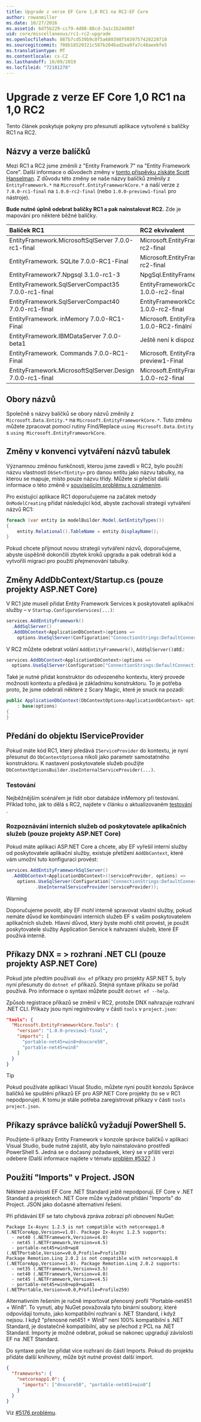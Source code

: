 ```yaml
---
title: Upgrade z verze EF Core 1,0 RC1 na RC2-EF Core
author: rowanmiller
ms.date: 10/27/2016
ms.assetid: 6d75b229-cc79-4d08-88cd-3a1c1b24d88f
uid: core/miscellaneous/rc1-rc2-upgrade
ms.openlocfilehash: 887b7cd539b9c0f5a680398f5039757420228710
ms.sourcegitcommit: 708b18520321c587b2046ad2ea9fa7c48aeebfe5
ms.translationtype: MT
ms.contentlocale: cs-CZ
ms.lasthandoff: 10/09/2019
ms.locfileid: "72181278"
---
```

# <a name="upgrading-from-ef-core-10-rc1-to-10-rc2"></a>Upgrade z verze EF Core 1,0 RC1 na 1,0 RC2

Tento článek poskytuje pokyny pro přesunutí aplikace vytvořené s balíčky RC1 na RC2.

## <a name="package-names-and-versions"></a>Názvy a verze balíčků

Mezi RC1 a RC2 jsme změnili z "Entity Framework 7" na "Entity Framework Core". Další informace o důvodech změny v [tomto příspěvku získáte Scott Hanselman](https://www.hanselman.com/blog/ASPNET5IsDeadIntroducingASPNETCore10AndNETCore10.aspx). Z důvodu této změny se naše názvy balíčků změnily z `EntityFramework.*` na `Microsoft.EntityFrameworkCore.*` a naší verze z `7.0.0-rc1-final` na `1.0.0-rc2-final` (nebo `1.0.0-preview1-final` pro nástroje).

**Bude nutné úplně odebrat balíčky RC1 a pak nainstalovat RC2.** Zde je mapování pro některé běžné balíčky.

| Balíček RC1                                               | RC2 ekvivalent                                                       |
|:----------------------------------------------------------|:---------------------------------------------------------------------|
| EntityFramework.MicrosoftSqlServer        7.0.0-rc1-final | Microsoft.EntityFrameworkCore.SqlServer         1.0.0-rc2-final      |
| EntityFramework. SQLite 7.0.0-RC1-Final | Microsoft.EntityFrameworkCore.Sqlite            1.0.0-rc2-final      |
| EntityFramework7.Npgsql                   3.1.0-rc1-3     | NpgSql.EntityFrameworkCore.Postgres             <to be advised>      |
| EntityFramework.SqlServerCompact35        7.0.0-rc1-final | EntityFrameworkCore.SqlServerCompact35          1.0.0-rc2-final      |
| EntityFramework.SqlServerCompact40        7.0.0-rc1-final | EntityFrameworkCore.SqlServerCompact40          1.0.0-rc2-final      |
| EntityFramework. inMemory 7.0.0-RC1-Final | Microsoft. EntityFrameworkCore. inMemory 1.0.0-RC2-finální      |
| EntityFramework.IBMDataServer             7.0.0-beta1     | Ještě není k dispozici pro RC2                                            |
| EntityFramework. Commands 7.0.0-RC1-Final | Microsoft. EntityFrameworkCore. Tools 1.0.0-preview1-Final |
| EntityFramework.MicrosoftSqlServer.Design 7.0.0-rc1-final | Microsoft.EntityFrameworkCore.SqlServer.Design  1.0.0-rc2-final      |

## <a name="namespaces"></a>Obory názvů

Společně s názvy balíčků se obory názvů změnily z `Microsoft.Data.Entity.*` na `Microsoft.EntityFrameworkCore.*`. Tuto změnu můžete zpracovat pomocí rutiny Find/Replace `using Microsoft.Data.Entity` s `using Microsoft.EntityFrameworkCore`.

## <a name="table-naming-convention-changes"></a>Změny v konvenci vytváření názvů tabulek

Významnou změnou funkčnosti, kterou jsme zavedli v RC2, bylo použití názvu vlastnosti `DbSet<TEntity>` pro danou entitu jako názvu tabulky, na kterou se mapuje, místo pouze názvu třídy. Můžete si přečíst další informace o této změně v [souvisejícím problému s oznámením](https://github.com/aspnet/Announcements/issues/167).

Pro existující aplikace RC1 doporučujeme na začátek metody `OnModelCreating` přidat následující kód, abyste zachovali strategii vytváření názvů RC1:

``` csharp
foreach (var entity in modelBuilder.Model.GetEntityTypes())
{
    entity.Relational().TableName = entity.DisplayName();
}
```

Pokud chcete přijmout novou strategii vytváření názvů, doporučujeme, abyste úspěšně dokončili zbytek kroků upgradu a pak odebrali kód a vytvořili migraci pro použití přejmenování tabulky.

## <a name="adddbcontext--startupcs-changes-aspnet-core-projects-only"></a>Změny AddDbContext/Startup.cs (pouze projekty ASP.NET Core)

V RC1 jste museli přidat Entity Framework Services k poskytovateli aplikační služby – v `Startup.ConfigureServices(...)`:

``` csharp
services.AddEntityFramework()
  .AddSqlServer()
  .AddDbContext<ApplicationDbContext>(options =>
    options.UseSqlServer(Configuration["ConnectionStrings:DefaultConnection"]));
```

V RC2 můžete odebrat volání `AddEntityFramework()`, `AddSqlServer()`atd.:

``` csharp
services.AddDbContext<ApplicationDbContext>(options =>
  options.UseSqlServer(Configuration["ConnectionStrings:DefaultConnection"]));
```

Také je nutné přidat konstruktor do odvozeného kontextu, který provede možnosti kontextu a předává je základnímu konstruktoru. To je potřeba proto, že jsme odebrali některé z Scary Magic, které je snuck na pozadí:

``` csharp
public ApplicationDbContext(DbContextOptions<ApplicationDbContext> options)
    : base(options)
{
}
```

## <a name="passing-in-an-iserviceprovider"></a>Předání do objektu IServiceProvider

Pokud máte kód RC1, který předává `IServiceProvider` do kontextu, je nyní přesunut do `DbContextOptions`a nikoli jako parametr samostatného konstruktoru. K nastavení poskytovatele služeb použijte `DbContextOptionsBuilder.UseInternalServiceProvider(...)`.

### <a name="testing"></a>Testování

Nejběžnějším scénářem je řídit obor databáze inMemory při testování. Příklad toho, jak to dělá s RC2, najdete v článku o aktualizovaném [testování](testing/index.md) .

### <a name="resolving-internal-services-from-application-service-provider-aspnet-core-projects-only"></a>Rozpoznávání interních služeb od poskytovatele aplikačních služeb (pouze projekty ASP.NET Core)

Pokud máte aplikaci ASP.NET Core a chcete, aby EF vyřešil interní služby od poskytovatele aplikační služby, existuje přetížení `AddDbContext`, které vám umožní tuto konfiguraci provést:

``` csharp
services.AddEntityFrameworkSqlServer()
  .AddDbContext<ApplicationDbContext>((serviceProvider, options) =>
    options.UseSqlServer(Configuration["ConnectionStrings:DefaultConnection"])
           .UseInternalServiceProvider(serviceProvider));
```

> [!WARNING]  
> Doporučujeme povolit, aby EF mohl interně spravovat vlastní služby, pokud nemáte důvod ke kombinování interních služeb EF s vaším poskytovatelem aplikačních služeb. Hlavní důvod, který byste mohli chtít provést, je použít poskytovatele služby Application Service k nahrazení služeb, které EF používá interně.

## <a name="dnx-commands--net-cli-aspnet-core-projects-only"></a>Příkazy DNX = > rozhraní .NET CLI (pouze projekty ASP.NET Core)

Pokud jste předtím používali `dnx ef` příkazy pro projekty ASP.NET 5, byly nyní přesunuty do `dotnet ef` příkazů. Stejná syntaxe příkazu se pořád používá. Pro informace o syntaxi můžete použít `dotnet ef --help`.

Způsob registrace příkazů se změnil v RC2, protože DNX nahrazuje rozhraní .NET CLI. Příkazy jsou nyní registrovány v části `tools` v `project.json`:

``` json
"tools": {
  "Microsoft.EntityFrameworkCore.Tools": {
    "version": "1.0.0-preview1-final",
    "imports": [
      "portable-net45+win8+dnxcore50",
      "portable-net45+win8"
    ]
  }
}
```

> [!TIP]  
> Pokud používáte aplikaci Visual Studio, můžete nyní použít konzolu Správce balíčků ke spuštění příkazů EF pro ASP.NET Core projekty (to se v RC1 nepodporuje). K tomu je stále potřeba zaregistrovat příkazy v části `tools` `project.json`.

## <a name="package-manager-commands-require-powershell-5"></a>Příkazy správce balíčků vyžadují PowerShell 5.

Použijete-li příkazy Entity Framework v konzole správce balíčků v aplikaci Visual Studio, bude nutné zajistit, aby bylo nainstalováno prostředí PowerShell 5. Jedná se o dočasný požadavek, který se v příští verzi odebere (Další informace najdete v tématu [problém #5327](https://github.com/aspnet/EntityFramework/issues/5327) .)

## <a name="using-imports-in-projectjson"></a>Použití "Imports" v Project. JSON

Některé závislosti EF Core .NET Standard ještě nepodporují. EF Core v .NET Standard a projektech .NET Core může vyžadovat přidání "Imports" do Project. JSON jako dočasné alternativní řešení.

Při přidávání EF se tato chybová zpráva zobrazí při obnovení NuGet:

``` Console
Package Ix-Async 1.2.5 is not compatible with netcoreapp1.0 (.NETCoreApp,Version=v1.0). Package Ix-Async 1.2.5 supports:
  - net40 (.NETFramework,Version=v4.0)
  - net45 (.NETFramework,Version=v4.5)
  - portable-net45+win8+wp8 (.NETPortable,Version=v0.0,Profile=Profile78)
Package Remotion.Linq 2.0.2 is not compatible with netcoreapp1.0 (.NETCoreApp,Version=v1.0). Package Remotion.Linq 2.0.2 supports:
  - net35 (.NETFramework,Version=v3.5)
  - net40 (.NETFramework,Version=v4.0)
  - net45 (.NETFramework,Version=v4.5)
  - portable-net45+win8+wp8+wpa81 (.NETPortable,Version=v0.0,Profile=Profile259)
```

Alternativním řešením je ručně importovat přenosný profil "Portable-net451 + Win8". To vynutí, aby NuGet považovala tyto binární soubory, které odpovídají tomuto, jako kompatibilní rozhraní s .NET Standard, i když nejsou. I když "přenosné net451 + Win8" není 100% kompatibilní s .NET Standard, je dostatečně kompatibilní, aby se přechod z PCL na .NET Standard. Importy je možné odebrat, pokud se nakonec upgradují závislosti EF na .NET Standard.

Do syntaxe pole lze přidat více rozhraní do části Imports. Pokud do projektu přidáte další knihovny, může být nutné provést další import.

``` json
{
  "frameworks": {
    "netcoreapp1.0": {
      "imports": ["dnxcore50", "portable-net451+win8"]
    }
  }
}
```

Viz [#5176 problému](https://github.com/aspnet/EntityFramework/issues/5176).
